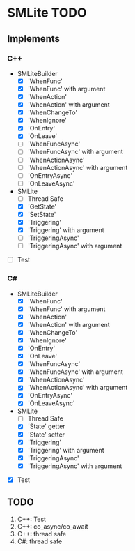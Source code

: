 # SMLite TODO

## Implements

### C++

- SMLiteBuilder
	+ [x] 'WhenFunc'
	+ [x] 'WhenFunc' with argument
	+ [x] 'WhenAction'
	+ [x] 'WhenAction' with argument
	+ [x] 'WhenChangeTo'
	+ [x] 'WhenIgnore'
	+ [x] 'OnEntry'
	+ [x] 'OnLeave'
	+ [ ] 'WhenFuncAsync'
	+ [ ] 'WhenFuncAsync' with argument
	+ [ ] 'WhenActionAsync'
	+ [ ] 'WhenActionAsync' with argument
	+ [ ] 'OnEntryAsync'
	+ [ ] 'OnLeaveAsync'
- SMLite
	+ [ ] Thread Safe
	+ [x] 'GetState'
	+ [x] 'SetState'
	+ [x] 'Triggering'
	+ [x] 'Triggering' with argument
	+ [ ] 'TriggeringAsync'
	+ [ ] 'TriggeringAsync' with argument
- [ ] Test

### C\#

- SMLiteBuilder
	+ [x] 'WhenFunc'
	+ [x] 'WhenFunc' with argument
	+ [x] 'WhenAction'
	+ [x] 'WhenAction' with argument
	+ [x] 'WhenChangeTo'
	+ [x] 'WhenIgnore'
	+ [x] 'OnEntry'
	+ [x] 'OnLeave'
	+ [x] 'WhenFuncAsync'
	+ [x] 'WhenFuncAsync' with argument
	+ [x] 'WhenActionAsync'
	+ [x] 'WhenActionAsync' with argument
	+ [x] 'OnEntryAsync'
	+ [x] 'OnLeaveAsync'
- SMLite
	+ [ ] Thread Safe
	+ [x] 'State' getter
	+ [x] 'State' setter
	+ [x] 'Triggering'
	+ [x] 'Triggering' with argument
	+ [x] 'TriggeringAsync'
	+ [x] 'TriggeringAsync' with argument
- [x] Test

## TODO

1. C++: Test
2. C++: co_async/co_await
3. C++: thread safe
4. C#: thread safe
